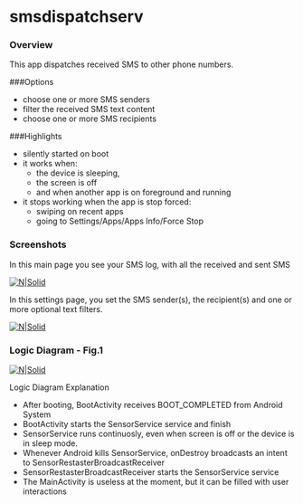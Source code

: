 # smsdispatchserv
### Overview
This app dispatches received SMS to other phone numbers.

###Options
- choose one or more SMS senders
- filter the received SMS text content
- choose one or more SMS recipients

###Highlights
 - silently started on boot
 - it works when:
    - the device is sleeping, 
    - the screen is off 
    - and when another app is on foreground and running
 - it stops working when the app is stop forced:
    - swiping on recent apps 
    - going to Settings/Apps/Apps Info/Force Stop
 
### Screenshots
In this main page you see your SMS log, with all the received and sent SMS

[![N|Solid](https://www.dogsally.com/github/smsdispatchserv_main.jpg)](https://www.dogsally.com/github/smsdispatchserv_main.jpg)

In this settings page, you set the SMS sender(s), the recipient(s) and one or more optional text filters.

[![N|Solid](https://www.dogsally.com/github/smsdispatchserv_profile.jpg)](https://www.dogsally.com/github/smsdispatchserv_profile.jpg)


### Logic Diagram - Fig.1
[![N|Solid](https://www.dogsally.com/github/neverendingservice.jpg)](https://nodesource.com/products/nsolid)

Logic Diagram Explanation
- After booting, BootActivity receives BOOT_COMPLETED from Android System
- BootActivity starts the SensorService service and finish
- SensorService runs continuosly, even when screen is off or the device is in sleep mode. 
- Whenever Android kills SensorService, onDestroy broadcasts an intent to SensorRestasterBroadcastReceiver
- SensorRestasterBroadcastReceiver starts the SensorService service
- The MainActivity is useless at the moment, but it can be filled with user interactions
